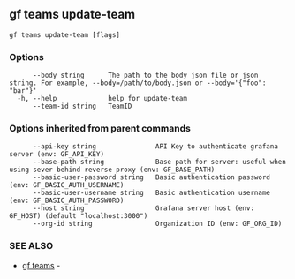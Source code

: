 ## gf teams update-team



```
gf teams update-team [flags]
```

### Options

```
      --body string      The path to the body json file or json string. For example, --body=/path/to/body.json or --body='{"foo": "bar"}'
  -h, --help             help for update-team
      --team-id string   TeamID
```

### Options inherited from parent commands

```
      --api-key string               API Key to authenticate grafana server (env: GF_API_KEY)
      --base-path string             Base path for server: useful when using sever behind reverse proxy (env: GF_BASE_PATH)
      --basic-user-password string   Basic authentication password (env: GF_BASIC_AUTH_USERNAME)
      --basic-user-username string   Basic authentication username (env: GF_BASIC_AUTH_PASSWORD)
      --host string                  Grafana server host (env: GF_HOST) (default "localhost:3000")
      --org-id string                Organization ID (env: GF_ORG_ID)
```

### SEE ALSO

* [gf teams](gf_teams.md)	 - 

